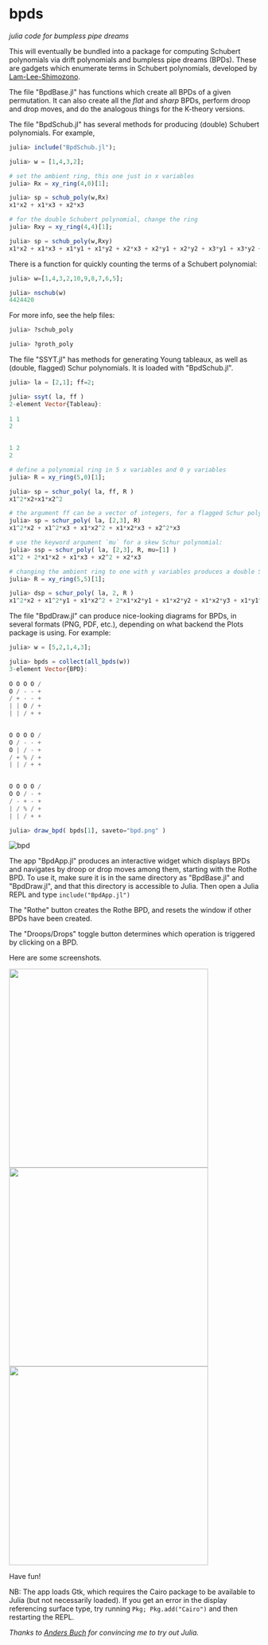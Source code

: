 # bpds
*julia code for bumpless pipe dreams*

This will eventually be bundled into a package for computing Schubert polynomials via drift polynomials and bumpless pipe dreams (BPDs).  These are gadgets which enumerate terms in Schubert polynomials, developed by [Lam-Lee-Shimozono](https://arxiv.org/abs/1806.11233).

The file "BpdBase.jl" has functions which create all BPDs of a given permutation.  It can also create all the *flat* and *sharp* BPDs, perform droop and drop moves, and do the analogous things for the K-theory versions.

The file "BpdSchub.jl" has several methods for producing (double) Schubert polynomials.  For example,
```julia
julia> include("BpdSchub.jl");

julia> w = [1,4,3,2];

# set the ambient ring, this one just in x variables
julia> Rx = xy_ring(4,0)[1];

julia> sp = schub_poly(w,Rx)
x1*x2 + x1*x3 + x2*x3

# for the double Schubert polynomial, change the ring
julia> Rxy = xy_ring(4,4)[1];

julia> sp = schub_poly(w,Rxy)
x1*x2 + x1*x3 + x1*y1 + x1*y2 + x2*x3 + x2*y1 + x2*y2 + x3*y1 + x3*y2 + y1^2 + y1*y2 + y2^2
```

There is a function for quickly counting the terms of a Schubert polynomial:
```julia
julia> w=[1,4,3,2,10,9,8,7,6,5];

julia> nschub(w)
4424420
```
For more info, see the help files:
```julia
julia> ?schub_poly

julia> ?groth_poly
```

The file "SSYT.jl" has methods for generating Young tableaux, as well as (double, flagged) Schur polynomials.  It is loaded with "BpdSchub.jl".
```julia
julia> la = [2,1]; ff=2;

julia> ssyt( la, ff )
2-element Vector{Tableau}:
 
1 1 
2 

 
1 2 
2 

# define a polynomial ring in 5 x variables and 0 y variables
julia> R = xy_ring(5,0)[1];

julia> sp = schur_poly( la, ff, R )
x1^2*x2+x1*x2^2

# the argument ff can be a vector of integers, for a flagged Schur polynomial:
julia> sp = schur_poly( la, [2,3], R)
x1^2*x2 + x1^2*x3 + x1*x2^2 + x1*x2*x3 + x2^2*x3

# use the keyword argument `mu` for a skew Schur polynomial:
julia> ssp = schur_poly( la, [2,3], R, mu=[1] )
x1^2 + 2*x1*x2 + x1*x3 + x2^2 + x2*x3

# changing the ambient ring to one with y variables produces a double Schur polynomial
julia> R = xy_ring(5,5)[1];

julia> dsp = schur_poly( la, 2, R )
x1^2*x2 + x1^2*y1 + x1*x2^2 + 2*x1*x2*y1 + x1*x2*y2 + x1*x2*y3 + x1*y1^2 + x1*y1*y2 + x1*y1*y3 + x2^2*y1 + x2*y1^2 + x2*y1*y2 + x2*y1*y3 + y1^2*y2 + y1^2*y3
```

The file "BpdDraw.jl" can produce nice-looking diagrams for BPDs, in several formats (PNG, PDF, etc.), depending on what backend the Plots package is using.  For example:
```julia
julia> w = [5,2,1,4,3];

julia> bpds = collect(all_bpds(w))
3-element Vector{BPD}:
 
O O O O / 
O / - - + 
/ + - - + 
| | O / + 
| | / + + 

 
O O O O / 
O / - - + 
O | / - + 
/ + % / + 
| | / + + 

 
O O O O / 
O O / - + 
/ - + - + 
| / % / + 
| | / + +

julia> draw_bpd( bpds[1], saveto="bpd.png" )
```
![bpd](https://github.com/pseudoeffective/bpds/assets/62109185/96d60283-f7ed-4a88-bf7c-75c3b8cd9e30)


The app "BpdApp.jl" produces an interactive widget which displays BPDs and navigates by droop or drop moves among them, starting with the Rothe BPD.  To use it, make sure it is in the same directory as "BpdBase.jl" and "BpdDraw.jl", and that this directory is accessible to Julia.  Then open a Julia REPL and type
```include("BpdApp.jl")```

The "Rothe" button creates the Rothe BPD, and resets the window if other BPDs have been created.

The "Droops/Drops" toggle button determines which operation is triggered by clicking on a BPD.

Here are some screenshots.

<img src="https://github.com/pseudoeffective/bpds/blob/main/Rothe.jpg" height="400">
<img src="https://github.com/pseudoeffective/bpds/blob/main/Drops.jpg" height="400">
<img src="https://github.com/pseudoeffective/bpds/blob/main/Droops.jpg" height="400">

Have fun!

NB: The app loads Gtk, which requires the Cairo package to be available to Julia (but not necessarily loaded).  If you get an error in the display referencing surface type, try running ```Pkg; Pkg.add("Cairo")``` and then restarting the REPL.

*Thanks to [Anders Buch](https://sites.math.rutgers.edu/~asbuch/) for convincing me to try out Julia.*
